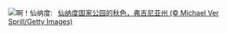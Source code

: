 ![](https://www.bing.com/th?id=OHR.ShenandoahFoliage_ZH-CN9885452713_UHD.jpg&w=1000)啊！仙纳度:&nbsp;&ensp;[仙纳度国家公园的秋色，弗吉尼亚州 (© Michael Ver Sprill/Getty Images)](https://www.bing.com/th?id=OHR.ShenandoahFoliage_ZH-CN9885452713_UHD.jpg)
<br><br/>
